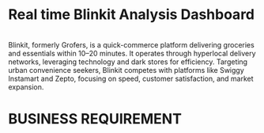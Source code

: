 # Real time Blinkit Analysis Dashboard
<br>
Blinkit, formerly Grofers, is a quick-commerce platform delivering groceries and essentials within 10–20 minutes. It operates through hyperlocal delivery networks, leveraging technology and dark stores for efficiency. Targeting urban convenience seekers, Blinkit competes with platforms like Swiggy Instamart and Zepto, focusing on speed, customer satisfaction, and market expansion.
<br>

# BUSINESS REQUIREMENT










